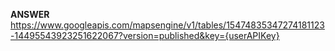 **ANSWER**  
https://www.googleapis.com/mapsengine/v1/tables/15474835347274181123-14495543923251622067?version=published&key={userAPIKey}